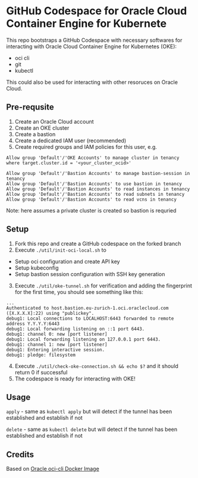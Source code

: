 # GitHub Codespace for Oracle Cloud Container Engine for Kubernete

This repo bootstraps a GitHub Codespace with necessary softwares for interacting with Oracle Cloud Container Engine for Kubernetes (OKE):
- oci cli
- git
- kubectl

This could also be used for interacting with other resoruces on Oracle Cloud.

## Pre-requsite
1. Create an Oracle Cloud account
2. Create an OKE cluster
3. Create a bastion
4. Create a dedicated IAM user (recommended)
5. Create required groups and IAM policies for this user, e.g.
```
Allow group 'Default'/'OKE Accounts' to manage cluster in tenancy where target.cluster.id = '<your_cluster_ocid>'

Allow group 'Default'/'Bastion Accounts' to manage bastion-session in tenancy
Allow group 'Default'/'Bastion Accounts' to use bastion in tenancy
Allow group 'Default'/'Bastion Accounts' to read instances in tenancy
Allow group 'Default'/'Bastion Accounts' to read subnets in tenancy
Allow group 'Default'/'Bastion Accounts' to read vcns in tenancy
```
Note: here assumes a private cluster is created so bastion is requried

## Setup
1. Fork this repo and create a GitHub codespace on the forked branch
2. Execute `./util/init-oci-local.sh` to
- Setup oci configuration and create API key
- Setup kubeconfig
- Setup bastion session configuration with SSH key generation
3. Execute `./util/oke-tunnel.sh` for verification and adding the fingerprint for the first time, you should see something like this:
```
...
Authenticated to host.bastion.eu-zurich-1.oci.oraclecloud.com ([X.X.X.X]:22) using "publickey".
debug1: Local connections to LOCALHOST:6443 forwarded to remote address Y.Y.Y.Y:6443
debug1: Local forwarding listening on ::1 port 6443.
debug1: channel 0: new [port listener]
debug1: Local forwarding listening on 127.0.0.1 port 6443.
debug1: channel 1: new [port listener]
debug1: Entering interactive session.
debug1: pledge: filesystem
```
4. Execute `./util/check-oke-connection.sh && echo $?` and it should return 0 if successful
5. The codespace is ready for interacting with OKE!

## Usage
`apply` - same as `kubectl apply` but will detect if the tunnel has been established and establish if not

`delete` - same as `kubectl delete` but will detect if the tunnel has been established and establish if not

## Credits
Based on [Oracle oci-cli Docker Image](https://github.com/oracle/docker-images/tree/main/OracleCloudInfrastructure/oci-cli)
